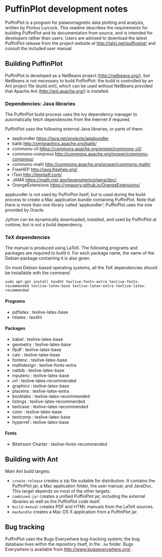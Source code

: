 # PuffinPlot development notes

PuffinPlot is a program for palaeomagnetic data plotting and analysis,
written by Pontus Lurcock. This readme describes the requirements for
building PuffinPlot and its documentation from source, and is intended
for developers rather than users. Users are advised to download the
latest PuffinPlot release from the project website at
http://talvi.net/puffinplot/ and consult the included user manual.

## Building PuffinPlot

PuffinPlot is developed as a NetBeans project (http://netbeans.org/),
but NetBeans is not necessary to build PuffinPlot: the build is
controlled by an Ant project file (build.xml), which can be used without
NetBeans provided that Apache Ant (http://ant.apache.org/) is installed.

### Dependencies: Java libraries

The PuffinPlot build process uses the Ivy dependency manager to
automatically fetch dependencies from the Internet if required.

PuffinPlot uses the following external Java libraries, or parts of them:

* appbundler https://java.net/projects/appbundler
* batik http://xmlgraphics.apache.org/batik/
* commons-cli https://commons.apache.org/proper/commons-cli/
* commons-compress http://commons.apache.org/proper/commons-compress/
* commons-math http://commons.apache.org/proper/commons-math/
* FreeHEP http://java.freehep.org/
* iText http://itextpdf.com/
* JAMA https://math.nist.gov/javanumerics/jama/doc/
* OrangeExtensions https://ymasory.github.io/OrangeExtensions/

appbundler is not used by PuffinPlot itself, but is used during the
build process to create a Mac application bundle containing PuffinPlot.
Note that there is more than one library called ‘appbundler’;
PuffinPlot uses the one provided by Oracle.

Jython can be dynamically downloaded, installed, and used by PuffinPlot
at runtime, but is not a build dependency.

### TeX dependencies

The manual is produced using LaTeX. The following programs and packages are
required to build it. For each package name, the name of the Debian package
containing it is also given.

On most Debian-based operating systems, all the TeX dependencies should
be installable with the command

```
sudo apt-get install tex4ht texlive-fonts-extra texlive-fonts-recommended texlive-latex-base texlive-latex-extra texlive-latex-recommended
```

#### Programs

* pdflatex : texlive-latex-base
* htlatex : tex4ht

#### Packages

* babel : texlive-latex-base
* geometry : texlive-latex-base
* ifpdf : texlive-latex-base
* calc : texlive-latex-base
* fontenc : texlive-latex-base
* mathdesign : texlive-fonts-extra
* natbib : texlive-latex-base
* inputenc : texlive-latex-base
* url : texlive-latex-recommended
* graphicx : texlive-latex-base
* placeins : texlive-latex-extra
* booktabs : texlive-latex-recommended
* listings : texlive-latex-recommended
* textcase : texlive-latex-recommended
* color : texlive-latex-base
* textcomp : texlive-latex-base
* hyperref : texlive-latex-base

#### Fonts

* Bitstream Charter : texlive-fonts-recommended

## Building with Ant

Main Ant build targets:

* `create-release` creates a zip file suitable for distribution.
It contains the PuffinPlot jar, a Mac application folder, the
user manual, and JavaDoc. This target depends on most of the
other targets.
* `combined-jar` creates a unified PuffinPlot jar, including
the external libraries as well as the PuffinPlot code itself.
* `build-manual` creates PDF and HTML manuals from the LaTeX sources.
* `macbundle` creates a Mac OS X application from a PuffinPlot jar.

## Bug tracking

PuffinPlot uses the Bugs Everywhere bug-tracking system; the bug
database lives within the repository itself, in the `.be` folder. Bugs
Everywhere is available from http://www.bugseverywhere.org/ .
